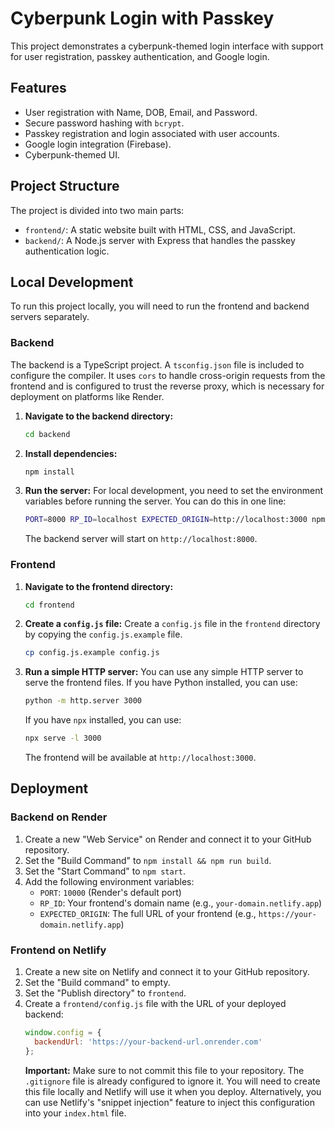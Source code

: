 # Cyberpunk Login with Passkey

This project demonstrates a cyberpunk-themed login interface with support for user registration, passkey authentication, and Google login.

## Features

-   User registration with Name, DOB, Email, and Password.
-   Secure password hashing with `bcrypt`.
-   Passkey registration and login associated with user accounts.
-   Google login integration (Firebase).
-   Cyberpunk-themed UI.

## Project Structure

The project is divided into two main parts:

-   `frontend/`: A static website built with HTML, CSS, and JavaScript.
-   `backend/`: A Node.js server with Express that handles the passkey authentication logic.

## Local Development

To run this project locally, you will need to run the frontend and backend servers separately.

### Backend

The backend is a TypeScript project. A `tsconfig.json` file is included to configure the compiler. It uses `cors` to handle cross-origin requests from the frontend and is configured to trust the reverse proxy, which is necessary for deployment on platforms like Render.

1.  **Navigate to the backend directory:**
    ```bash
    cd backend
    ```

2.  **Install dependencies:**
    ```bash
    npm install
    ```

3.  **Run the server:**
    For local development, you need to set the environment variables before running the server. You can do this in one line:
    ```bash
    PORT=8000 RP_ID=localhost EXPECTED_ORIGIN=http://localhost:3000 npm start
    ```

    The backend server will start on `http://localhost:8000`.

### Frontend

1.  **Navigate to the frontend directory:**
    ```bash
    cd frontend
    ```

2.  **Create a `config.js` file:**
    Create a `config.js` file in the `frontend` directory by copying the `config.js.example` file.
    ```bash
    cp config.js.example config.js
    ```

3.  **Run a simple HTTP server:**
    You can use any simple HTTP server to serve the frontend files. If you have Python installed, you can use:
    ```bash
    python -m http.server 3000
    ```
    If you have `npx` installed, you can use:
    ```bash
    npx serve -l 3000
    ```

    The frontend will be available at `http://localhost:3000`.

## Deployment

### Backend on Render

1.  Create a new "Web Service" on Render and connect it to your GitHub repository.
2.  Set the "Build Command" to `npm install && npm run build`.
3.  Set the "Start Command" to `npm start`.
4.  Add the following environment variables:
    -   `PORT`: `10000` (Render's default port)
    -   `RP_ID`: Your frontend's domain name (e.g., `your-domain.netlify.app`)
    -   `EXPECTED_ORIGIN`: The full URL of your frontend (e.g., `https://your-domain.netlify.app`)

### Frontend on Netlify

1.  Create a new site on Netlify and connect it to your GitHub repository.
2.  Set the "Build command" to empty.
3.  Set the "Publish directory" to `frontend`.
4.  Create a `frontend/config.js` file with the URL of your deployed backend:
    ```javascript
    window.config = {
      backendUrl: 'https://your-backend-url.onrender.com'
    };
    ```
    **Important:** Make sure to not commit this file to your repository. The `.gitignore` file is already configured to ignore it. You will need to create this file locally and Netlify will use it when you deploy. Alternatively, you can use Netlify's "snippet injection" feature to inject this configuration into your `index.html` file.
